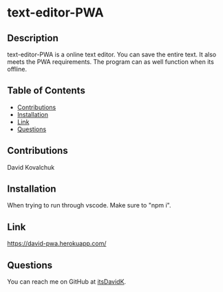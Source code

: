 # text-editor-PWA
## Description
    
text-editor-PWA is a online text editor. You can save the entire text. It also meets the PWA requirements. The program can as well function when its offline.
## Table of Contents
- [Contributions](#contributions) 
- [Installation](#Installation) 
- [Link](#link)
- [Questions](#questions) 
## Contributions

David Kovalchuk
## Installation
When trying to run through vscode. Make sure to "npm i".

## Link
https://david-pwa.herokuapp.com/
## Questions
You can reach me on GitHub at [itsDavidK](https://github.com/itsDavidK).
